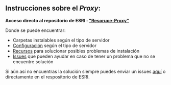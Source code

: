 ## Instrucciones sobre el _Proxy_:

**Acceso directo al repositorio de ESRI : ["Resoruce-Proxy"](https://github.com/Esri/resource-proxy)**

 Donde se puede encuentrar:
 * Carpetas instalables según el tipo de servidor
 * [Configuración](https://github.com/Esri/resource-proxy#proxy-configuration-settings) según el tipo de servidor
 * [Recursos](https://github.com/Esri/resource-proxy#product-resources) para solucionar posibles problemas de instalación
 * [Issues](https://github.com/Esri/resource-proxy/issues) que pueden ayudar en caso de tener un problema que no se encuentre solución

Si aún así no encuentras la solución siempre puedes enviar un issues [aquí](https://github.com/aicelm/proxy-route/issues) o directamente en el respositorio de ESRI.
